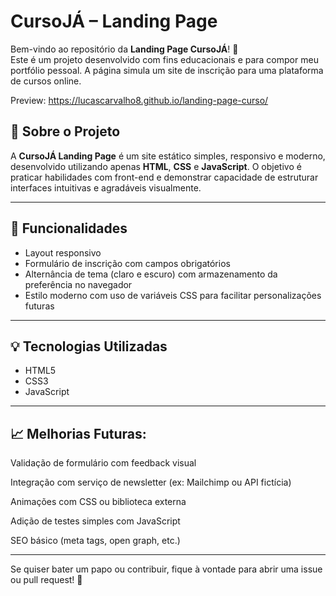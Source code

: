 # CursoJÁ – Landing Page

Bem-vindo ao repositório da **Landing Page CursoJÁ**! 🚀  
Este é um projeto desenvolvido com fins educacionais e para compor meu portfólio pessoal. A página simula um site de inscrição para uma plataforma de cursos online.

Preview: https://lucascarvalho8.github.io/landing-page-curso/

## 📌 Sobre o Projeto

A **CursoJÁ Landing Page** é um site estático simples, responsivo e moderno, desenvolvido utilizando apenas **HTML**, **CSS** e **JavaScript**. O objetivo é praticar habilidades com front-end e demonstrar capacidade de estruturar interfaces intuitivas e agradáveis visualmente.

---

## 🎯 Funcionalidades

- Layout responsivo
- Formulário de inscrição com campos obrigatórios
- Alternância de tema (claro e escuro) com armazenamento da preferência no navegador
- Estilo moderno com uso de variáveis CSS para facilitar personalizações futuras

---

## 💡 Tecnologias Utilizadas

- HTML5
- CSS3 
- JavaScript 

---


## 📈 Melhorias Futuras:

 Validação de formulário com feedback visual

 Integração com serviço de newsletter (ex: Mailchimp ou API fictícia)

 Animações com CSS ou biblioteca externa

 Adição de testes simples com JavaScript

 SEO básico (meta tags, open graph, etc.)

---

Se quiser bater um papo ou contribuir, fique à vontade para abrir uma issue ou pull request! 🚀

